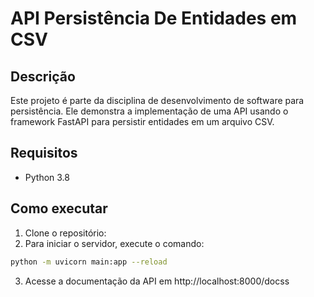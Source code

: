 
# API Persistência De Entidades em CSV

## Descrição
Este projeto é parte da disciplina de desenvolvimento de software para persistência. Ele demonstra a implementação de uma API usando o framework FastAPI para persistir entidades em um arquivo CSV.

## Requisitos
- Python 3.8

## Como executar
1. Clone o repositório:
2. Para iniciar o servidor, execute o comando:
```bash
python -m uvicorn main:app --reload
```
3. Acesse a documentação da API em http://localhost:8000/docss

